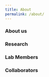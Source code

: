 ```yaml
---
title: About
permalink: /about/
---
```


### About us

### Research

### Lab Members

### Collaborators
